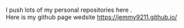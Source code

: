  I push lots of my personal repositories here  .   
Here is my github page wedsite https://jemmy9211.github.io/
